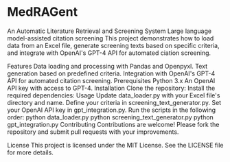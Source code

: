 # MedRAGent
An Automatic Literature Retrieval and Screening System
Large language model-assisted citation screening
This project demonstrates how to load data from an Excel file, generate screening texts based on specific criteria, and integrate with OpenAI's GPT-4 API for automated ciation screening.

Features
Data loading and processing with Pandas and Openpyxl.
Text generation based on predefined criteria.
Integration with OpenAI's GPT-4 API for automated citation screening.
Prerequisites
Python 3.x
An OpenAI API key with access to GPT-4.
Installation
Clone the repository:
Install the required dependencies:
Usage
Update data_loader.py with your Excel file's directory and name.
Define your criteria in screening_text_generator.py.
Set your OpenAI API key in gpt_integration.py.
Run the scripts in the following order:
python data_loader.py
python screening_text_generator.py
python gpt_integration.py
Contributing
Contributions are welcome! Please fork the repository and submit pull requests with your improvements.

License
This project is licensed under the MIT License. See the LICENSE file for more details.
